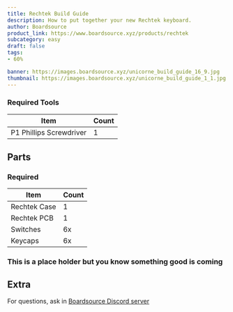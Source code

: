 ```yaml
---
title: Rechtek Build Guide
description: How to put together your new Rechtek keyboard.
author: Boardsource
product_link: https://www.boardsource.xyz/products/rechtek
subcategory: easy
draft: false
tags: 
- 60%

banner: https://images.boardsource.xyz/unicorne_build_guide_16_9.jpg
thumbnail: https://images.boardsource.xyz/unicorne_build_guide_1_1.jpg
---
```

### Required Tools
| Item | Count |
|------|-------|
| P1 Phillips Screwdriver | 1 |

## Parts
### Required 
| Item | Count |
|------|-------|
| Rechtek Case | 1 |
| Rechtek PCB | 1 |
| Switches | 6x|
| Keycaps | 6x |

### This is a place holder but you know something good is coming 

## Extra
For questions, ask in [Boardsource Discord
server](https://discord.gg/5qpqbgaTYz)
